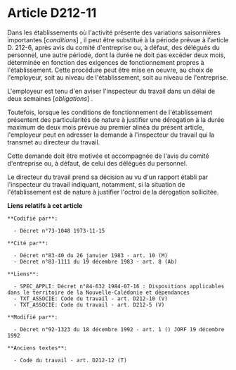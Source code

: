 # Article D212-11

Dans les établissements où l'activité présente des variations saisonnières importantes [*conditions*] , il peut être
substitué à la période prévue à l'article D. 212-6, après avis du comité d'entreprise ou, à défaut, des délégués du
personnel, une autre période, dont la durée ne doit pas excéder deux mois, déterminée en fonction des exigences de
fonctionnement propres à l'établissement. Cette procédure peut être mise en oeuvre, au choix de l'employeur, soit au niveau
de l'établissement, soit au niveau de l'entreprise.

L'employeur est tenu d'en aviser l'inspecteur du travail dans un délai de deux semaines [*obligations*] .

Toutefois, lorsque les conditions de fonctionnement de l'établissement présentent des particularités de nature à justifier
une dérogation à la durée maximum de deux mois prévue au premier alinéa du présent article, l'employeur peut en adresser la
demande à l'inspecteur du travail qui la transmet au directeur du travail.

Cette demande doit être motivée et accompagnée de l'avis du comité d'entreprise ou, à défaut, de celui des délégués du
personnel.

Le directeur du travail prend sa décision au vu d'un rapport établi par l'inspecteur du travail indiquant, notamment, si la
situation de l'établissement est de nature à justifier l'octroi de la dérogation sollicitée.

**Liens relatifs à cet article**

	**Codifié par**:

	  - Décret n°73-1048 1973-11-15

	**Cité par**:

	  - Décret n°83-40 du 26 janvier 1983 - art. 10 (M)
	  - Décret n°83-1111 du 19 décembre 1983 - art. 8 (Ab)

	**Liens**:

	  - SPEC_APPLI: Décret n°84-632 1984-07-16 : Dispositions applicables dans le territoire de la Nouvelle-Calédonie et dépendances
	  - TXT_ASSOCIE: Code du travail - art. D212-10 (V)
	  - TXT_ASSOCIE: Code du travail - art. D212-5 (V)

	**Modifié par**:

	  - Décret n°92-1323 du 18 décembre 1992 - art. 1 () JORF 19 décembre 1992

	**Anciens textes**:

	  - Code du travail - art. D212-12 (T)
